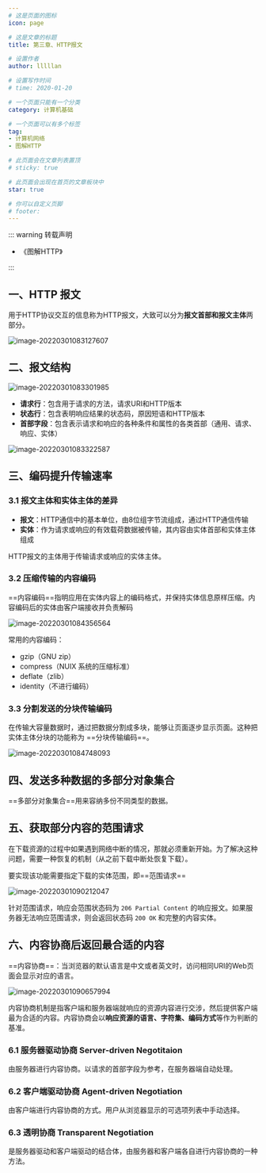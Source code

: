 ```yaml
---
# 这是页面的图标
icon: page

# 这是文章的标题
title: 第三章、HTTP报文

# 设置作者
author: lllllan

# 设置写作时间
# time: 2020-01-20

# 一个页面只能有一个分类
category: 计算机基础

# 一个页面可以有多个标签
tag:
- 计算机网络
- 图解HTTP

# 此页面会在文章列表置顶
# sticky: true

# 此页面会出现在首页的文章板块中
star: true

# 你可以自定义页脚
# footer: 
---
```




::: warning 转载声明

- 《图解HTTP》 

:::



## 一、HTTP 报文

用于HTTP协议交互的信息称为HTTP报文，大致可以分为**报文首部和报文主体**两部分。

![image-20220301083127607](README.assets/image-20220301083127607.png)



## 二、报文结构

![image-20220301083301985](README.assets/image-20220301083301985.png)

- **请求行**：包含用于请求的方法，请求URI和HTTP版本
- **状态行**：包含表明响应结果的状态码，原因短语和HTTP版本
- **首部字段**：包含表示请求和响应的各种条件和属性的各类首部（通用、请求、响应、实体）

![image-20220301083322587](README.assets/image-20220301083322587.png)



## 三、编码提升传输速率



### 3.1 报文主体和实体主体的差异

- **报文**：HTTP通信中的基本单位，由8位组字节流组成，通过HTTP通信传输
- **实体**：作为请求或响应的有效载荷数据被传输，其内容由实体首部和实体主体组成

HTTP报文的主体用于传输请求或响应的实体主体。



### 3.2 压缩传输的内容编码

==内容编码==指明应用在实体内容上的编码格式，并保持实体信息原样压缩。内容编码后的实体由客户端接收并负责解码

![image-20220301084356564](README.assets/image-20220301084356564.png)

常用的内容编码：

- gzip（GNU zip）
- compress（NUIX 系统的压缩标准）
- deflate（zlib）
- identity（不进行编码）



### 3.3 分割发送的分块传输编码

在传输大容量数据时，通过把数据分割成多块，能够让页面逐步显示页面。这种把实体主体分块的功能称为 ==分块传输编码==。

![image-20220301084748093](README.assets/image-20220301084748093.png)



## 四、发送多种数据的多部分对象集合

==多部分对象集合==用来容纳多份不同类型的数据。



## 五、获取部分内容的范围请求

在下载资源的过程中如果遇到网络中断的情况，那就必须重新开始。为了解决这种问题，需要一种恢复的机制（从之前下载中断处恢复下载）。

要实现该功能需要指定下载的实体范围，即==范围请求==

![image-20220301090212047](README.assets/image-20220301090212047.png)

针对范围请求，响应会范围状态码为 `206 Partial Content` 的响应报文。如果服务器无法响应范围请求，则会返回状态码 `200 OK` 和完整的内容实体。



## 六、内容协商后返回最合适的内容

==内容协商==：当浏览器的默认语言是中文或者英文时，访问相同URI的Web页面会显示对应的语言。

![image-20220301090657994](README.assets/image-20220301090657994.png)

内容协商机制是指客户端和服务器端就响应的资源内容进行交涉，然后提供客户端最为合适的内容。内容协商会以**响应资源的语言、字符集、编码方式**等作为判断的基准。



### 6.1 服务器驱动协商 Server-driven Negotitaion

由服务器进行内容协商。以请求的首部字段为参考，在服务器端自动处理。



### 6.2 客户端驱动协商 Agent-driven Negotiation

由客户端进行内容协商的方式。用户从浏览器显示的可选项列表中手动选择。



### 6.3 透明协商 Transparent Negotiation

是服务器驱动和客户端驱动的结合体，由服务器和客户端各自进行内容协商的一种方法。
